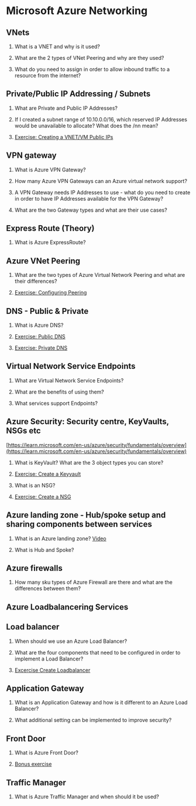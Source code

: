 # Microsoft Azure Networking

## VNets

1. What is a VNET and why is it used?

2. What are the 2 types of VNet Peering and why are they used?

4. What do you need to assign in order to allow inbound traffic to a resource from the internet?
    
    
## Private/Public IP Addressing / Subnets

1. What are Private and Public IP Addresses?

2. If I created a subnet range of 10.10.0.0/16, which reserved IP Addresses would be unavailable to allocate? What does the /nn mean?

3. [Exercise: Creating a VNET/VM Public IPs](https://mslearn.cloudguides.com/en-us/guides/AZ-900%20Exam%20Guide%20-%20Azure%20Fundamentals%20Exercise%204)

## VPN gateway

1. What is Azure VPN Gateway?

2. How many Azure VPN Gateways can an Azure virtual network support?

3. A VPN Gateway needs IP Addresses to use - what do you need to create in order to have IP Addresses available for the VPN Gateway?

4. What are the two Gateway types and what are their use cases?

## Express Route (Theory)

1. What is Azure ExpressRoute?

## Azure VNet Peering

1. What are the two types of Azure Virtual Network Peering and what are their differences?

2. [Exercise: Configuring Peering](https://learn.microsoft.com/en-us/azure/virtual-network/tutorial-connect-virtual-networks-portal)

## DNS - Public & Private

1. What is Azure DNS?

2. [Exercise: Public DNS](https://learn.microsoft.com/en-us/azure/dns/dns-getstarted-portal)

3. [Exercise: Private DNS](https://learn.microsoft.com/en-us/azure/dns/private-dns-getstarted-portal)


## Virtual Network Service Endpoints

1. What are Virtual Network Service Endpoints?

2. What are the benefits of using them?

3. What services support Endpoints?


## Azure Security: Security centre, KeyVaults, NSGs etc

[https://learn.microsoft.com/en-us/azure/security/fundamentals/overview](https://learn.microsoft.com/en-us/azure/security/fundamentals/overview)

1. What is KeyVault? What are the 3 object types you can store?

2. [Exercise: Create a Keyvault](https://learn.microsoft.com/en-us/azure/key-vault/secrets/quick-create-portal)

3. What is an NSG?

4. [Exercise: Create a NSG](https://learn.microsoft.com/en-us/azure/virtual-network/tutorial-restrict-network-access-to-resources)

## Azure landing zone  - Hub/spoke setup and sharing components between services

1. What is an Azure landing zone? [Video](https://www.microsoft.com/en-us/videoplayer/embed/RE4xdvm?postJsllMsg=true)

2. What is Hub and Spoke?

## Azure firewalls

1. How many sku types of Azure Firewall are there and what are the differences between them?


## Azure Loadbalancering Services

## Load balancer
1. When should we use an Azure Load Balancer?

2. What are the four components that need to be configured in order to implement a Load Balancer?

3. [Excercise Create Loadbalancer](https://learn.microsoft.com/en-gb/azure/load-balancer/quickstart-load-balancer-standard-public-portal)

## Application Gateway

1. What is an Application Gateway and how is it different to an Azure Load Balancer?

2. What additional setting can be implemented to improve security?

## Front Door

1. What is Azure Front Door?

2. [Bonus exercise](https://learn.microsoft.com/en-us/azure/frontdoor/quickstart-create-front-door)
## Traffic Manager

1. What is Azure Traffic Manager and when should it be used?
